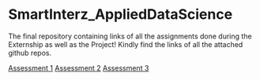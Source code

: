 # SmartInterz_AppliedDataScience
The final repository containing links of all the assignments done during the Externship as well as the Project! Kindly find the links of all the attached github repos.

[Assessment 1](https://github.com/areebkanth/SmartBridgeExternshipAssg1)
[Assessment 2](https://github.com/areebkanth/SmartBridgeExternshipAssg2)
[Assessment 3](https://github.com/areebkanth/SmartBridgeExternshipAssg3) 
